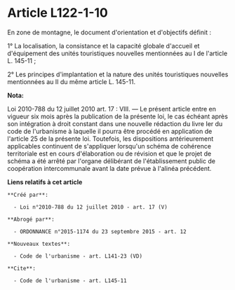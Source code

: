 # Article L122-1-10

En zone de montagne, le document d'orientation et d'objectifs définit : 

1° La localisation, la consistance et la capacité globale d'accueil et d'équipement des unités touristiques nouvelles
mentionnées au I de l'article L. 145-11 ; 

2° Les principes d'implantation et la nature des unités touristiques nouvelles mentionnées au II du même article L. 145-11.

**Nota:**

Loi 2010-788 du 12 juillet 2010 art. 17 : VIII. ― Le présent article entre en vigueur six mois après la publication de la
présente loi, le cas échéant après son intégration à droit constant dans une nouvelle rédaction du livre Ier du code de
l'urbanisme à laquelle il pourra être procédé en application de l'article 25 de la présente loi.
Toutefois, les dispositions antérieurement applicables continuent de s'appliquer lorsqu'un schéma de cohérence territoriale
est en cours d'élaboration ou de révision et que le projet de schéma a été arrêté par l'organe délibérant de l'établissement
public de coopération intercommunale avant la date prévue à l'alinéa précédent.

**Liens relatifs à cet article**

	**Créé par**:

	  - Loi n°2010-788 du 12 juillet 2010 - art. 17 (V)

	**Abrogé par**:

	  - ORDONNANCE n°2015-1174 du 23 septembre 2015 - art. 12

	**Nouveaux textes**:

	  - Code de l'urbanisme - art. L141-23 (VD)

	**Cite**:

	  - Code de l'urbanisme - art. L145-11
